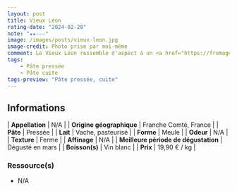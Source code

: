 ```yaml
---
layout: post
title: Vieux Léon
rating-date: "2024-02-28"
note: "★★☆☆☆"
image: /images/posts/vieux-leon.jpg
image-credit: Photo prise par moi-même
comment: Le Vieux Léon ressemble d'aspect à un <a href="https://fromages.timotheejulien.fr/comte.html">Comté</a>, en légèrement plus clair. En terme de goût, il est comparable à un Emmental. C'est un fromage plutôt doux qui a moins de puissance en bouche que son homologue précédemment cité. À noter que ce fromage est élaboré sans sel ajouté. Ce n'est pas un mauvais fromage, à mon sens il manque d'intérêt et de caractère.
tags:
    - Pâte pressée
    - Pâte cuite
tags-preview: "Pâte pressée, cuite"
---
```


## Informations

| **Appellation** | N/A |
| **Origine géographique** | Franche Comté, France |
| **Pâte** | Pressée |
| **Lait** | Vache, pasteurisé |
| **Forme** | Meule |
| **Odeur** | N/A |
| **Texture** | Ferme |
| **Affinage** | N/A |
| **Meilleure période de dégustation** | Dégusté en mars |
| **Boisson(s)** | Vin blanc |
| **Prix** | 19,90 € / kg |

### Ressource(s)
* N/A